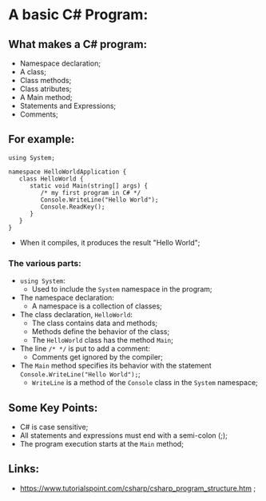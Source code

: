 # A basic C# Program:

## What makes a C# program:

- Namespace declaration;
- A class;
- Class methods;
- Class atributes;
- A Main method;
- Statements and Expressions;
- Comments;

## For example:

```
using System;

namespace HelloWorldApplication {
   class HelloWorld {
      static void Main(string[] args) {
         /* my first program in C# */
         Console.WriteLine("Hello World");
         Console.ReadKey();
      }
   }
}
```

- When it compiles, it produces the result "Hello World";

### The various parts:

- `using System`:
  - Used to include the `System` namespace in the program;
- The namespace declaration:
  - A namespace is a collection of classes;
- The class declaration, `HelloWorld`:
  - The class contains data and methods;
  - Methods define the behavior of the class;
  - The `HelloWorld` class has the method `Main`;
- The line `/* */` is put to add a comment:
  - Comments get ignored by the compiler;
- The `Main` method specifies its behavior with the statement `Console.WriteLine("Hello World");`;
  - `WriteLine` is a method of the `Console` class in the `System` namespace;

## Some Key Points:

- C# is case sensitive;
- All statements and expressions must end with a semi-colon (;);
- The program execution starts at the `Main` method;

## Links:

- https://www.tutorialspoint.com/csharp/csharp_program_structure.htm ;
